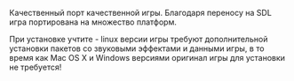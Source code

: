 Качественный порт качественной игры. Благодаря переносу на SDL игра портирована на множество платформ.

При установке учтите - linux версии игры требуют дополнительной установки пакетов со звуковыми эффектами и данными игры, в то время как Mac OS X и Windows версиями оригинал игры для установки не требуется!
